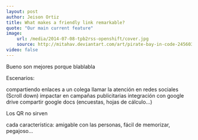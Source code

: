 ```yaml
---
layout: post
author: Jeison Ortiz
title: What makes a friendly link remarkable?
quote: "Our main current feature"
image:
    url: /media/2014-07-08-tpb2rss-openshift/cover.jpg
    source: http://mitahav.deviantart.com/art/pirate-bay-in-code-245603343
video: false
---
```


Bueno son mejores porque blablabla

Escenarios:

compartiendo enlaces a un colega
llamar la atención en redes sociales (Scroll down)
impactar en campañas publicitarias
integración con google drive
compartir google docs (encuestas, hojas de cálculo...)

Los QR no sirven

cada característica:
amigable con las personas, fácil de memorizar, pegajoso...